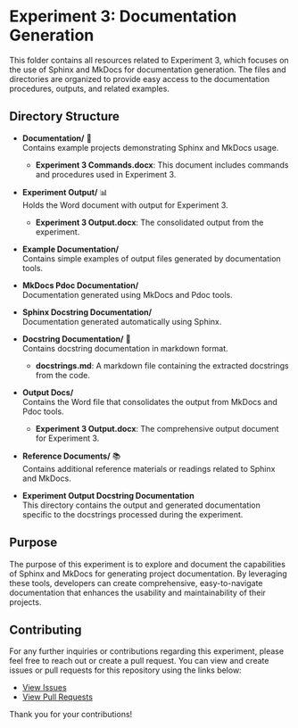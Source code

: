 # Experiment 3: Documentation Generation

This folder contains all resources related to Experiment 3, which focuses on the use of Sphinx and MkDocs for documentation generation. The files and directories are organized to provide easy access to the documentation procedures, outputs, and related examples.

## Directory Structure

- **Documentation/** 📝  
  Contains example projects demonstrating Sphinx and MkDocs usage.  
  - **Experiment 3 Commands.docx**: This document includes commands and procedures used in Experiment 3.

- **Experiment Output/** 📊  
  Holds the Word document with output for Experiment 3.  
  - **Experiment 3 Output.docx**: The consolidated output from the experiment.

- **Example Documentation/**  
  Contains simple examples of output files generated by documentation tools.

- **MkDocs Pdoc Documentation/**  
  Documentation generated using MkDocs and Pdoc tools.

- **Sphinx Docstring Documentation/**  
  Documentation generated automatically using Sphinx.

- **Docstring Documentation/** 📝  
  Contains docstring documentation in markdown format.  
  - **docstrings.md**: A markdown file containing the extracted docstrings from the code.

- **Output Docs/**  
  Contains the Word file that consolidates the output from MkDocs and Pdoc tools.  
  - **Experiment 3 Output.docx**: The comprehensive output document for Experiment 3.

- **Reference Documents/** 📚  
  Contains additional reference materials or readings related to Sphinx and MkDocs.  

- **Experiment Output Docstring Documentation**  
  This directory contains the output and generated documentation specific to the docstrings processed during the experiment.

## Purpose

The purpose of this experiment is to explore and document the capabilities of Sphinx and MkDocs for generating project documentation. By leveraging these tools, developers can create comprehensive, easy-to-navigate documentation that enhances the usability and maintainability of their projects.

## Contributing

For any further inquiries or contributions regarding this experiment, please feel free to reach out or create a pull request. You can view and create issues or pull requests for this repository using the links below:

- [View Issues](https://github.com/madhurimarawat/Software-Engineering/issues)
- [View Pull Requests](https://github.com/madhurimarawat/Software-Engineering/pulls)

Thank you for your contributions!
